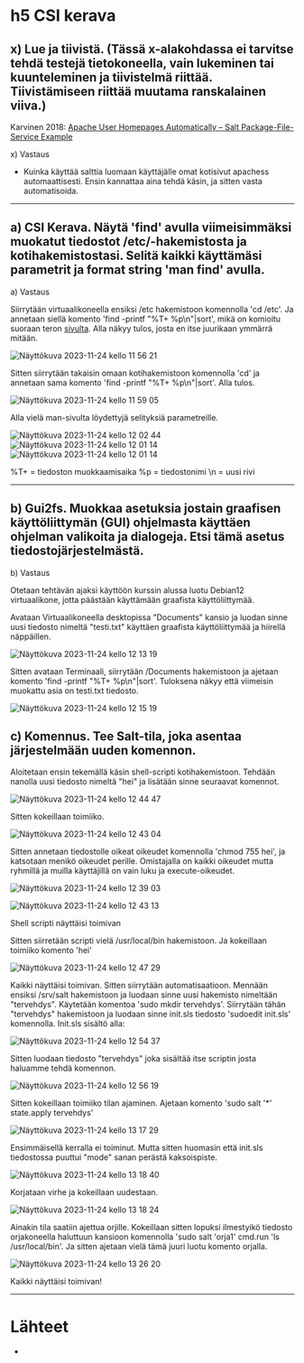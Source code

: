 # h5 CSI kerava

## x) Lue ja tiivistä. (Tässä x-alakohdassa ei tarvitse tehdä testejä tietokoneella, vain lukeminen tai kuunteleminen ja tiivistelmä riittää. Tiivistämiseen riittää muutama ranskalainen viiva.)
Karvinen 2018: [Apache User Homepages Automatically – Salt Package-File-Service Example](https://terokarvinen.com/2018/04/03/apache-user-homepages-automatically-salt-package-file-service-example/)

x) Vastaus

  - Kuinka käyttää salttia luomaan käyttäjälle omat kotisivut apachess automaattisesti. Ensin kannattaa aina tehdä käsin, ja sitten vasta automatisoida.


***


## a) CSI Kerava. Näytä 'find' avulla viimeisimmäksi muokatut tiedostot /etc/-hakemistosta ja kotihakemistostasi. Selitä kaikki käyttämäsi parametrit ja format string 'man find' avulla.

a) Vastaus

Siirrytään virtuaalikoneella ensiksi /etc hakemistoon komennolla 'cd /etc'. Ja annetaan siellä komento 'find -printf "%T+ %p\n"|sort', mikä on komioitu suoraan teron [sivulta](https://terokarvinen.com/2018/04/03/apache-user-homepages-automatically-salt-package-file-service-example/). Alla näkyy tulos, josta en itse juurikaan ymmärrä mitään. 

![Näyttökuva 2023-11-24 kello 11 56 21](https://github.com/juliusjantti/palvelinten_hallinta_kurssi/assets/148885509/0b8ed5b9-5d05-4542-9fef-e1ccd1e09671)

Sitten siirrytään takaisin omaan kotihakemistoon komennolla 'cd' ja annetaan sama komento 'find -printf "%T+ %p\n"|sort'. Alla tulos.

![Näyttökuva 2023-11-24 kello 11 59 05](https://github.com/juliusjantti/palvelinten_hallinta_kurssi/assets/148885509/77b6bae3-97a1-45f6-a917-2ec19edd077c)

Alla vielä man-sivulta löydettyjä selityksiä parametreille.

![Näyttökuva 2023-11-24 kello 12 02 44](https://github.com/juliusjantti/palvelinten_hallinta_kurssi/assets/148885509/6f2c3d95-682e-4ab0-80b1-d5e04c481b9c)
![Näyttökuva 2023-11-24 kello 12 01 14](https://github.com/juliusjantti/palvelinten_hallinta_kurssi/assets/148885509/242b13ad-149f-4ccb-a640-d264ff573fda)
![Näyttökuva 2023-11-24 kello 12 01 14](https://github.com/juliusjantti/palvelinten_hallinta_kurssi/assets/148885509/e065eacb-2c53-4d80-aa1d-32c1f9f325d2)

%T+ = tiedoston muokkaamisaika
%p = tiedostonimi
\n = uusi rivi

***

## b) Gui2fs. Muokkaa asetuksia jostain graafisen käyttöliittymän (GUI) ohjelmasta käyttäen ohjelman valikoita ja dialogeja. Etsi tämä asetus tiedostojärjestelmästä.

b) Vastaus


Otetaan tehtävän ajaksi käyttöön kurssin alussa luotu Debian12 virtuaalikone, jotta päästään käyttämään graafista käyttöliittymää.

Avataan Virtuaalikoneella desktopissa "Documents" kansio ja luodan sinne uusi tiedosto nimeltä "testi.txt" käyttäen graafista käyttöliittymää ja hiirellä näppäillen.

![Näyttökuva 2023-11-24 kello 12 13 19](https://github.com/juliusjantti/palvelinten_hallinta_kurssi/assets/148885509/43e4e6a1-393c-4bda-a812-07369a59327f)

Sitten avataan Terminaali, siirrytään /Documents hakemistoon ja ajetaan komento 'find -printf "%T+ %p\n"|sort'. Tuloksena näkyy että viimeisin muokattu  asia on testi.txt tiedosto.

![Näyttökuva 2023-11-24 kello 12 15 19](https://github.com/juliusjantti/palvelinten_hallinta_kurssi/assets/148885509/52ab5f10-9978-41ce-84d2-64944c321f0c)


## c) Komennus. Tee Salt-tila, joka asentaa järjestelmään uuden komennon.


Aloitetaan ensin tekemällä käsin shell-scripti kotihakemistoon. Tehdään nanolla uusi tiedosto nimeltä "hei" ja lisätään sinne seuraavat komennot.

![Näyttökuva 2023-11-24 kello 12 44 47](https://github.com/juliusjantti/palvelinten_hallinta_kurssi/assets/148885509/98909929-f2d9-4605-ad35-20aae1400f2f)


Sitten kokeillaan toimiiko.

![Näyttökuva 2023-11-24 kello 12 43 04](https://github.com/juliusjantti/palvelinten_hallinta_kurssi/assets/148885509/39d6c79c-a17c-43f0-a0dd-62a204b5415e)


Sitten annetaan tiedostolle oikeat oikeudet komennolla 'chmod 755 hei', ja katsotaan menikö oikeudet perille. Omistajalla on kaikki oikeudet mutta ryhmillä ja muilla käyttäjillä on vain luku ja execute-oikeudet.

![Näyttökuva 2023-11-24 kello 12 39 03](https://github.com/juliusjantti/palvelinten_hallinta_kurssi/assets/148885509/f6231bc2-ed6d-4041-962d-ed26a121b3d3)


![Näyttökuva 2023-11-24 kello 12 43 13](https://github.com/juliusjantti/palvelinten_hallinta_kurssi/assets/148885509/5812f3a7-049b-45a7-b777-ec73545e7dd1)

Shell scripti näyttäisi toimivan 

Sitten siirretään scripti vielä /usr/local/bin hakemistoon. Ja kokeillaan toimiiko komento 'hei'

![Näyttökuva 2023-11-24 kello 12 47 29](https://github.com/juliusjantti/palvelinten_hallinta_kurssi/assets/148885509/9c7e8e0e-dafc-4572-ae2a-a1440b02c6a2)

Kaikki näyttäisi toimivan. Sitten siirrytään automatisaatioon. Mennään ensiksi /srv/salt hakemistoon ja luodaan sinne uusi hakemisto nimeltään "tervehdys". Käytetään komentoa 'sudo mkdir tervehdys'. Siirrytään tähän "tervehdys" hakemistoon ja luodaan sinne init.sls tiedosto 'sudoedit init.sls' komennolla. Init.sls sisältö alla:

![Näyttökuva 2023-11-24 kello 12 54 37](https://github.com/juliusjantti/palvelinten_hallinta_kurssi/assets/148885509/2b31955e-20ec-4f5d-8078-36946582a56c)

Sitten luodaan tiedosto "tervehdys" joka sisältää itse scriptin josta haluamme tehdä komennon.

![Näyttökuva 2023-11-24 kello 12 56 19](https://github.com/juliusjantti/palvelinten_hallinta_kurssi/assets/148885509/30ad2e21-2469-4b6e-9fe7-086719755d4e)

Sitten kokeillaan toimiiko tilan ajaminen. Ajetaan komento 'sudo salt '*' state.apply tervehdys'

![Näyttökuva 2023-11-24 kello 13 17 29](https://github.com/juliusjantti/palvelinten_hallinta_kurssi/assets/148885509/2a4a1eba-7c6e-46d9-b9d3-860198affc6e)

Ensimmäisellä kerralla ei toiminut. Mutta sitten huomasin että init.sls tiedostossa puuttui "mode" sanan perästä kaksoispiste. 

![Näyttökuva 2023-11-24 kello 13 18 40](https://github.com/juliusjantti/palvelinten_hallinta_kurssi/assets/148885509/e0a61aea-a6e0-4428-9a85-e042b46625ed)

Korjataan virhe ja kokeillaan uudestaan.

![Näyttökuva 2023-11-24 kello 13 18 24](https://github.com/juliusjantti/palvelinten_hallinta_kurssi/assets/148885509/ceecf142-e0ce-4fec-8a53-dfac5d779353)

Ainakin tila saatiin ajettua orjille. Kokeillaan sitten lopuksi ilmestyikö tiedosto orjakoneella haluttuun kansioon komennolla 'sudo salt 'orja1' cmd.run 'ls /usr/local/bin'. Ja sitten ajetaan vielä tämä juuri luotu komento orjalla. 

![Näyttökuva 2023-11-24 kello 13 26 20](https://github.com/juliusjantti/palvelinten_hallinta_kurssi/assets/148885509/28d3f8f4-cf7e-4445-9f1e-b069cc075681)

Kaikki näyttäisi toimivan!



***

# Lähteet

- 
